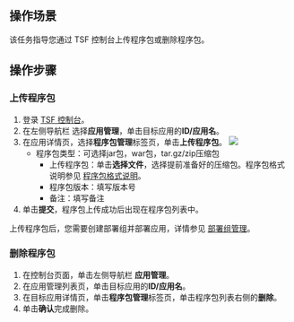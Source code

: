 ## 操作场景

该任务指导您通过 TSF 控制台上传程序包或删除程序包。

## 操作步骤

### 上传程序包

1. 登录 [TSF 控制台](https://console.cloud.tencent.com/tsf/index)。
2. 在左侧导航栏 选择**应用管理**，单击目标应用的**ID/应用名**。
3. 在应用详情页，选择**程序包管理**标签页，单击**上传程序包**。
   ![](https://main.qcloudimg.com/raw/5a787f36ad59049ab5ea85601bf6a0b5.png)
   - 程序包类型：可选择jar包，war包，tar.gz/zip压缩包
     - 上传程序包：单击**选择文件**，选择提前准备好的压缩包。程序包格式说明参见 [程序包格式说明](https://cloud.tencent.com/document/product/649/30359)。
     - 程序包版本：填写版本号
     - 备注：填写备注
4. 单击**提交**，程序包上传成功后出现在程序包列表中。

上传程序包后，您需要创建部署组并部署应用，详情参见 [部署组管理](https://cloud.tencent.com/document/product/649/15524)。

### 删除程序包

1. 在控制台页面，单击左侧导航栏 **应用管理**。
2. 在应用管理列表页，单击目标应用的**ID/应用名**。
3. 在目标应用详情页，单击**程序包管理**标签页，单击程序包列表右侧的**删除**。
4. 单击**确认**完成删除。
